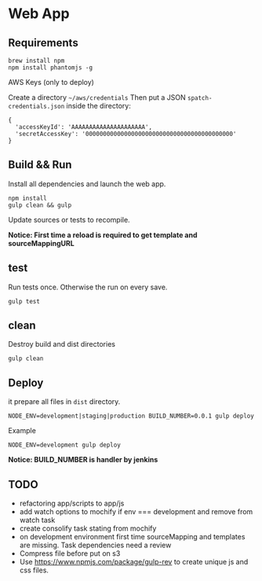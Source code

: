 # Web App 

## Requirements
    brew install npm
    npm install phantomjs -g
    
AWS Keys (only to deploy)

Create a directory `~/aws/credentials`
Then put a JSON `spatch-credentials.json` inside the directory:

    {
      'accessKeyId': 'AAAAAAAAAAAAAAAAAAAAA',
      'secretAccessKey': '000000000000000000000000000000000000000000'
    }


## Build && Run
Install all dependencies and launch the web app. 

    npm install
    gulp clean && gulp 

Update sources or tests to recompile. 

**Notice: First time a reload is required to get template and sourceMappingURL**

## test 
Run tests once. Otherwise the run on every save.

    gulp test

## clean 
Destroy build and dist directories

    gulp clean

## Deploy
it prepare all files in `dist` directory. 

    NODE_ENV=development|staging|production BUILD_NUMBER=0.0.1 gulp deploy

Example

    NODE_ENV=development gulp deploy
    
**Notice: BUILD_NUMBER is handler by jenkins**

## TODO
- refactoring app/scripts to app/js
- add watch options to mochify if env === development and remove from watch task
- create consolify task stating from mochify
- on development environment first time sourceMapping and templates are missing. Task dependencies need a review 
- Compress file before put on s3
- Use https://www.npmjs.com/package/gulp-rev to create unique js and css files.
